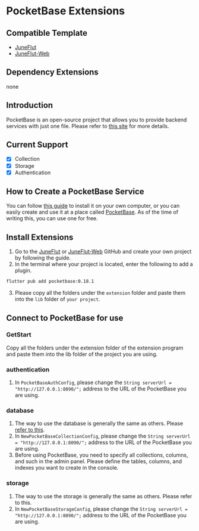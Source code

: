 # PocketBase Extensions

## Compatible Template
- [JuneFlut](https://github.com/melodysdreamj/JuneFlut)
- [JuneFlut-Web](https://github.com/melodysdreamj/JuneFlut-Web)

## Dependency Extensions
none

## Introduction
PocketBase is an open-source project that allows you to provide backend services with just one file. Please refer to [this site](https://pocketbase.io/) for more details.

## Current Support
- [x] Collection
- [x] Storage
- [x] Authentication

## How to Create a PocketBase Service
You can follow [this guide](https://pocketbase.io/docs/) to install it on your own computer, or you can easily create and use it at a place called [PocketBase](https://app.pockethost.io/). As of the time of writing this, you can use one for free.

## Install Extensions
1. Go to the [JuneFlut](https://github.com/melodysdreamj/JuneFlut) or [JuneFlut-Web](https://github.com/melodysdreamj/JuneFlut-Web) GitHub and create your own project by following the guide.
2. In the terminal where your project is located, enter the following to add a plugin.
```bash
flutter pub add pocketbase:0.18.1
```
3. Please copy all the folders under the `extension` folder and paste them into the `lib` folder of `your project`.

## Connect to PocketBase for use

### GetStart
Copy all the folders under the extension folder of the extension program and paste them into the lib folder of the project you are using.

### authentication
1. In `PocketBaseAuthConfig`, please change the `String serverUrl = "http://127.0.0.1:8090/";` address to the URL of the PocketBase you are using.

### database
1. The way to use the database is generally the same as others. Please [refer to this](https://juneflutter-doc.junes-architecture.lol/data/database/how-to-use).
2. In `NewPocketBaseCollectionConfig`, please change the `String serverUrl = "http://127.0.0.1:8090/";` address to the URL of the PocketBase you are using.
3. Before using PocketBase, you need to specify all collections, columns, and such in the admin panel. Please define the tables, columns, and indexes you want to create in the console.

### storage
1. The way to use the storage is generally the same as others. Please refer to this.
2. In `NewPocketBaseStorageConfig`, please change the `String serverUrl = "http://127.0.0.1:8090/";` address to the URL of the PocketBase you are using.


































